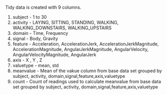 Tidy data is created with 9 columns.
1) subject - 1 to 30
2) activity - LAYING, SITTING, STANDING, WALKING, WALKING_DOWNSTAIRS, WALKING_UPSTAIRS
3) domain - Time, Frequency
4) signal - Body, Gravity
5) feature - Acceleration, AccelerationJerk, AccelerationJerkMagnitude, AccelerationMagnitude, AngularJerkMagnitude, AngularVelocity, AngularVelocityMagnitude, AngularJerk
6) axis - X , Y , Z
7) valuetype - mean, std
8) meanvalue - Mean of the vakue column from base data set grouped by subject, activity, domain,signal,feature,axis,valuetype
9) count - Count of readings used to calculate meanvalue from base data set grouped by subject, activity, domain,signal,feature,axis,valuetype
